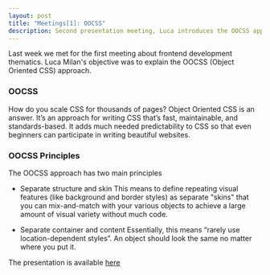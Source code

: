 ```yaml
---
layout: post
title: "Meetings[1]: OOCSS"
description: Second presentation meeting, Luca introduces the OOCSS approach
---
```


Last week we met for the first meeting about frontend development thematics. Luca Milan's objective was to explain the OOCSS (Object Oriented CSS) approach.

### OOCSS

How do you scale CSS for thousands of pages? Object Oriented CSS is an answer. It’s an approach for writing CSS that’s fast, maintainable, and standards-based. It adds much needed predictability to CSS so that even beginners can participate in writing beautiful websites. 

### OOCSS Principles

The OOCSS approach has two main principles</h3>

* Separate structure and skin
This means to define repeating visual features (like background and border styles) as separate "skins" that you can mix-and-match with your various objects to achieve a large amount of visual variety without much code.
 
* Separate container and content
Essentially, this means “rarely use location-dependent styles”. An object should look the same no matter where you put it.


The presentation is available [here](http://www.hackatron.org/slides/oocss/index.html)